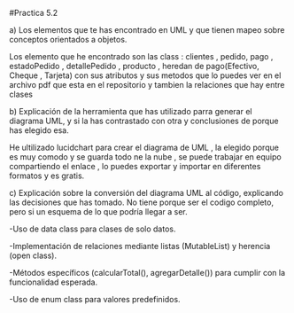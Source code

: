 #Practica 5.2

a) Los elementos que te has encontrado en UML y que tienen mapeo sobre conceptos orientados a objetos.

Los elemento que he encontrado son las class : clientes , pedido, pago , estadoPedido , detallePedido , producto , heredan de pago(Efectivo, Cheque , Tarjeta) con sus atributos y sus metodos 
que lo puedes ver en el archivo pdf que esta en el repositorio y tambien la relaciones que hay entre clases

b) Explicación de la herramienta que has utilizado parra generar el diagrama UML, y si la has contrastado con otra y conclusiones de porque has elegido esa.

He ultilizado lucidchart  para crear el diagrama de UML , la elegido porque es muy comodo y se guarda todo ne la nube , se puede trabajar en equipo compartiendo el enlace , lo puedes exportar 
y importar en diferentes formatos y es gratis.

c) Explicación sobre la conversión del diagrama UML al código, explicando las decisiones que has tomado. No tiene porque ser el codigo completo, pero si un esquema de lo que podría llegar a ser. 

-Uso de data class para clases de solo datos.

-Implementación de relaciones mediante listas (MutableList) y herencia (open class).

-Métodos específicos (calcularTotal(), agregarDetalle()) para cumplir con la funcionalidad esperada.

-Uso de enum class para valores predefinidos.




